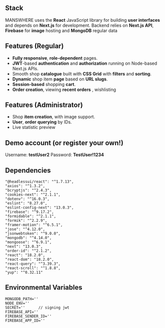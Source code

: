## Stack
MANSWHERE uses the **React** JavaScript library for building **user interfaces** and depends on **Next.js** for development. Backend relies on **Next.js API**, **Firebase** for **image** hosting and **MongoDB** regular data

## Features (Regular)
- **Fully responsive**, **role-dependent** pages.
- **JWT**-based **authentication** and **authorization** running on Node-based Next.js APIs.
- Smooth shop **catalogue** built with **CSS Grid** with **filters** and **sorting**. 
- **Dynamic** shop item **page** based on **URL slugs**.
- **Session-based** shopping **cart**.
- **Order creation**, viewing **recent orders** , wishlisting

## Features (Administrator)
- Shop **item creation**, with image support.
- **User**, **order** **querying** by IDs.
- Live statistic preview

## Demo account (or register your own!)

Username: **testUser2**
Password:  **TestUser!1234**

## Dependencies

    "@headlessui/react": "^1.7.13",
    "axios": "^1.3.2",
    "bcryptjs": "^2.4.3",
    "cookies-next": "^2.1.1",
    "dotenv": "^16.0.3",
    "eslint": "8.27.0",
    "eslint-config-next": "13.0.3",
    "firebase": "^9.17.2",
    "formidable": "^2.1.1",
    "formik": "^2.2.9",
    "framer-motion": "^6.5.1",
    "jose": "^4.12.0",
    "jsonwebtoken": "^9.0.0",
    "mongodb": "^4.14.0",
    "mongoose": "^6.9.1",
    "next": "13.0.3",
    "order-id": "^2.1.2",
    "react": "18.2.0",
    "react-dom": "18.2.0",
    "react-query": "^3.39.3",
    "react-scroll": "^1.8.8",
    "yup": "^0.32.11"

## Environmental Variables

    MONGODB_PATH=''
    NODE_ENV=''
    SECRET=''      // signing jwt
    FIREBASE_API=''
    FIREBASE_SENDER_ID=''
    FIREBASE_APP_ID=''
